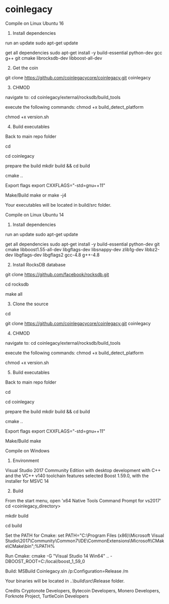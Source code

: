 # coinlegacy


Compile on Linux Ubuntu 16
1. Install dependencies

run an update
sudo apt-get update

get all dependencies
sudo apt-get install -y build-essential python-dev gcc g++ git cmake librocksdb-dev libboost-all-dev

2. Get the coin

git clone https://github.com/coinlegacycore/coinlegacy.git coinlegacy

3. CHMOD

navigate to:
cd coinlegacy/external/rocksdb/build_tools

execute the following commands:
chmod +x build_detect_platform

chmod +x version.sh

4. Build executables

Back to main repo folder

cd

cd coinlegacy

prepare the build
mkdir build && cd build

cmake ..

Export flags
export CXXFLAGS="-std=gnu++11"

Make/Build
make
or 
make -j4

Your executables will be located in build/src folder.

Compile on Linux Ubuntu 14
1. Install dependencies

run an update
sudo apt-get update

get all dependencies
sudo apt-get install -y build-essential python-dev git cmake libboost1.55-all-dev libgflags-dev libsnappy-dev zlib1g-dev libbz2-dev libgflags-dev libgflags2 gcc-4.8 g++-4.8

2. Install RocksDB database

git clone https://github.com/facebook/rocksdb.git

cd rocksdb

make all

3. Clone the source

cd

git clone https://github.com/coinlegacycore/coinlegacy.git coinlegacy

4. CHMOD

navigate to:
cd coinlegacy/external/rocksdb/build_tools

execute the following commands:
chmod +x build_detect_platform

chmod +x version.sh

5. Build executables

Back to main repo folder

cd

cd coinlegacy

prepare the build
mkdir build && cd build

cmake ..

Export flags
export CXXFLAGS="-std=gnu++11"

Make/Build
make

Compile on Windows
1. Environment

Visual Studio 2017 Community Edition with desktop development with C++ and the VC++ v140 toolchain features selected
Boost 1.59.0, with the installer for MSVC 14

2. Build

From the start menu, open 'x64 Native Tools Command Prompt for vs2017'
cd <coinlegacy_directory>

mkdir build

cd build

Set the PATH for Cmake:
set PATH="C:\Program Files (x86)\Microsoft Visual Studio\2017\Community\Common7\IDE\CommonExtensions\Microsoft\CMake\CMake\bin";%PATH%

Run Cmake:
cmake -G "Visual Studio 14 Win64" .. -DBOOST_ROOT=C:/local/boost_1_59_0

Build:
MSBuild Coinlegacy.sln /p:Configuration=Release /m

Your binaries will be located in ..\build\src\Release folder.

Credits
Cryptonote Developers, Bytecoin Developers, Monero Developers, Forknote Project, TurtleCoin Developers
